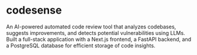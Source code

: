 # codesense
An AI-powered automated code review tool that analyzes codebases, suggests improvements, and detects potential vulnerabilities using LLMs. Built a full-stack application with a Next.js frontend, a FastAPI backend, and a PostgreSQL database for efficient storage of code insights.
